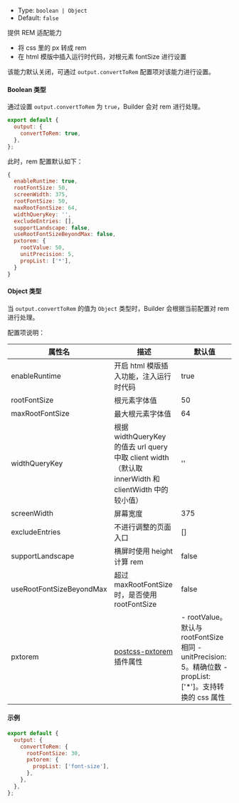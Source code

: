 - Type: `boolean | Object`
- Default: `false`

提供 REM 适配能力
- 将 css 里的 px 转成 rem
- 在 html 模版中插入运行时代码，对根元素 fontSize 进行设置

该能力默认关闭，可通过 `output.convertToRem` 配置项对该能力进行设置。

#### Boolean 类型

通过设置 `output.convertToRem` 为 `true`，Builder 会对 rem 进行处理。

```js
export default {
  output: {
    convertToRem: true,
  },
};
```

此时，rem 配置默认如下： 

```js
{
  enableRuntime: true,
  rootFontSize: 50,
  screenWidth: 375,
  rootFontSize: 50,
  maxRootFontSize: 64,
  widthQueryKey: '',
  excludeEntries: [],
  supportLandscape: false,
  useRootFontSizeBeyondMax: false,
  pxtorem: {
    rootValue: 50,
    unitPrecision: 5,
    propList: ['*'],
  }
}
```

#### Object 类型

当 `output.convertToRem` 的值为 `Object` 类型时，Builder 会根据当前配置对 rem 进行处理。

配置项说明：

| 属性名                   | 描述                                                    | 默认值                                                       |
| ------------------------ | ------------------------------------------------------------ | ------------------------------------------------------------ |
| enableRuntime            | 开启 html 模版插入功能，注入运行时代码  | true                                                         |
| rootFontSize             | 根元素字体值                                                 | 50                                                           |
| maxRootFontSize          | 最大根元素字体值                                             | 64                                                           |
| widthQueryKey            | 根据 widthQueryKey 的值去 url query 中取 client width（默认取 innerWidth 和 clientWidth 中的较小值） | ''                                                           |
| screenWidth              | 屏幕宽度                               | 375                                                          |
| excludeEntries           | 不进行调整的页面入口                                         | []                                                           |
| supportLandscape         | 横屏时使用 height 计算 rem                                   | false                                                        |
| useRootFontSizeBeyondMax | 超过 maxRootFontSize 时，是否使用rootFontSize | false                                                        |
| pxtorem                  | [postcss-pxtorem](https://github.com/cuth/postcss-pxtorem#options) 插件属性 | - rootValue。默认与 rootFontSize 相同 - unitPrecision: 5。精确位数 - propList: ['*']。支持转换的 css 属性 |


#### 示例

```js
export default {
  output: {
    convertToRem: {
      rootFontSize: 30,
      pxtorem: {
        propList: ['font-size'],
      },
    },
  },
};
```
